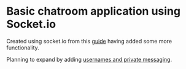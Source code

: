 # Basic chatroom application using Socket.io

Created using socket.io from this [guide](https://socket.io/get-started/chat) having added some more functionality.

Planning to expand by adding [usernames and private messaging](https://socket.io/get-started/). 
